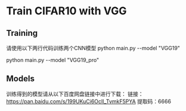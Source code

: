 # Train CIFAR10 with VGG

## Training
请使用以下两行代码训练两个CNN模型
python main.py --model "VGG19"                             

python main.py --model "VGG19_pro"

## Models
训练得到的模型请从以下百度网盘链接中进行下载：
链接：https://pan.baidu.com/s/199UKuCi6OcIl_TvmkF5PYA 
提取码：6666 

